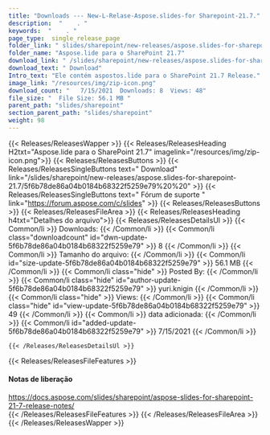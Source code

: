 ```yaml
---
title: "Downloads --- New-L-Relase-Aspose.slides-for Sharepoint-21.7." 
description:  "    . " 
keywords:  "    . " 
page_type:  single_release_page
folder_link: " slides/sharepoint/new-releases/aspose.slides-for-sharepoint-21.7/"
folder_name: "Aspose.lide para o SharePoint 21.7"
download_link: " /slides/sharepoint/new-releases/aspose.slides-for-sharepoint-21.7/5f6b78de86a04b0184b68322f5259e79"
download_text: " Download"
Intro_text: "Ele contém aspostos.lide para o SharePoint 21.7 Release."
image_link: "/resources/img/zip-icon.png"
download_count: "   7/15/2021  Downloads: 8  Views: 48"
file_size: "  File Size: 56.1 MB "
parent_path: "slides/sharepoint"
section_parent_path: "slides/sharepoint"
weight: 98
---
```


{{< Releases/ReleasesWapper >}}
  {{< Releases/ReleasesHeading H2txt="Aspose.lide para o SharePoint 21.7" imagelink="/resources/img/zip-icon.png">}}
  {{< Releases/ReleasesButtons >}}
    {{< Releases/ReleasesSingleButtons text=" Download" link="/slides/sharepoint/new-releases/aspose.slides-for-sharepoint-21.7/5f6b78de86a04b0184b68322f5259e79%20%20" >}}
    {{< Releases/ReleasesSingleButtons text=" Fórum de suporte " link="https://forum.aspose.com/c/slides" >}}
  {{< Releases/ReleasesButtons >}}
  {{< Releases/ReleasesFileArea >}}
    {{< Releases/ReleasesHeading h4txt="Detalhes do arquivo">}}
    {{< Releases/ReleasesDetailsUl >}}
            {{< Common/li  >}} Downloads: {{< /Common/li >}} 
      {{< Common/li class="downloadcount" id="dwn-update-5f6b78de86a04b0184b68322f5259e79" >}} 8 {{< /Common/li >}} 
      {{< Common/li  >}} Tamanho do arquivo: {{< /Common/li >}} 
      {{< Common/li id="size-update-5f6b78de86a04b0184b68322f5259e79" >}} 56.1 MB {{< /Common/li >}} 
      {{< Common/li  class="hide" >}} Posted By: {{< /Common/li >}} 
      {{< Common/li class="hide" id="author-update-5f6b78de86a04b0184b68322f5259e79" >}} yuri.knigin {{< /Common/li >}} 
      {{< Common/li class="hide"  >}} Views: {{< /Common/li >}} 
      {{< Common/li class="hide" id="view-update-5f6b78de86a04b0184b68322f5259e79" >}} 49 {{< /Common/li >}} 
      {{< Common/li  >}} data adicionada: {{< /Common/li >}} 
      {{< Common/li id="added-update-5f6b78de86a04b0184b68322f5259e79" >}} 7/15/2021 {{< /Common/li >}} 

    {{< /Releases/ReleasesDetailsUl >}}

  {{< Releases/ReleasesFileFeatures >}}
      <h4>Notas de liberação</h4><div><a href="https://docs.aspose.com/slides/sharepoint/aspose-slides-for-sharepoint-21-7-release-notes/">https://docs.aspose.com/slides/sharepoint/aspose-slides-for-sharepoint-21-7-release-notes/</a></div>
  {{< /Releases/ReleasesFileFeatures >}}
 {{< /Releases/ReleasesFileArea >}}
{{< /Releases/ReleasesWapper >}}


